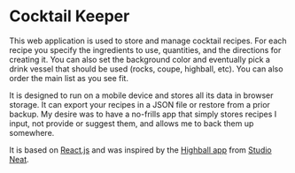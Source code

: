 Cocktail Keeper
===============

This web application is used to store and manage cocktail recipes. For each recipe you specify the ingredients to use, quantities, and the directions for creating it. You can also set the background color and eventually pick a drink vessel that should be used (rocks, coupe, highball, etc). You can also order the main list as you see fit.

It is designed to run on a mobile device and stores all its data in browser storage. It can export your recipes in a JSON file or restore from a prior
backup. My desire was to have a no-frills app that simply stores recipes I input, not provide or suggest them, and allows me to back them up somewhere.

It is based on [React.js](https://reactjs.org) and was inspired by the [Highball app](https://apps.apple.com/app/id973319934) from
[Studio Neat](https://www.studioneat.com/).
